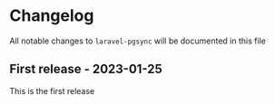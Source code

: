 # Changelog

All notable changes to `laravel-pgsync` will be documented in this file

## First release - 2023-01-25

This is the first release
